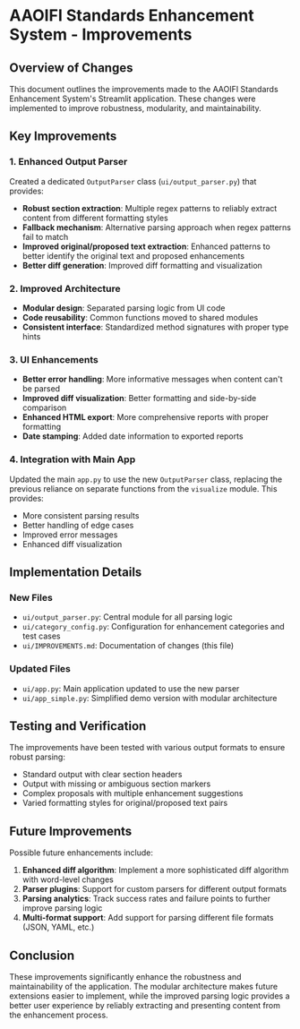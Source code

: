 # AAOIFI Standards Enhancement System - Improvements

## Overview of Changes

This document outlines the improvements made to the AAOIFI Standards Enhancement System's Streamlit application. These changes were implemented to improve robustness, modularity, and maintainability.

## Key Improvements

### 1. Enhanced Output Parser

Created a dedicated `OutputParser` class (`ui/output_parser.py`) that provides:

- **Robust section extraction**: Multiple regex patterns to reliably extract content from different formatting styles
- **Fallback mechanism**: Alternative parsing approach when regex patterns fail to match
- **Improved original/proposed text extraction**: Enhanced patterns to better identify the original text and proposed enhancements
- **Better diff generation**: Improved diff formatting and visualization

### 2. Improved Architecture

- **Modular design**: Separated parsing logic from UI code
- **Code reusability**: Common functions moved to shared modules
- **Consistent interface**: Standardized method signatures with proper type hints

### 3. UI Enhancements

- **Better error handling**: More informative messages when content can't be parsed
- **Improved diff visualization**: Better formatting and side-by-side comparison
- **Enhanced HTML export**: More comprehensive reports with proper formatting
- **Date stamping**: Added date information to exported reports

### 4. Integration with Main App

Updated the main `app.py` to use the new `OutputParser` class, replacing the previous reliance on separate functions from the `visualize` module. This provides:

- More consistent parsing results
- Better handling of edge cases
- Improved error messages
- Enhanced diff visualization

## Implementation Details

### New Files

- `ui/output_parser.py`: Central module for all parsing logic
- `ui/category_config.py`: Configuration for enhancement categories and test cases
- `ui/IMPROVEMENTS.md`: Documentation of changes (this file)

### Updated Files

- `ui/app.py`: Main application updated to use the new parser
- `ui/app_simple.py`: Simplified demo version with modular architecture

## Testing and Verification

The improvements have been tested with various output formats to ensure robust parsing:

- Standard output with clear section headers
- Output with missing or ambiguous section markers
- Complex proposals with multiple enhancement suggestions
- Varied formatting styles for original/proposed text pairs

## Future Improvements

Possible future enhancements include:

1. **Enhanced diff algorithm**: Implement a more sophisticated diff algorithm with word-level changes
2. **Parser plugins**: Support for custom parsers for different output formats
3. **Parsing analytics**: Track success rates and failure points to further improve parsing logic
4. **Multi-format support**: Add support for parsing different file formats (JSON, YAML, etc.)

## Conclusion

These improvements significantly enhance the robustness and maintainability of the application. The modular architecture makes future extensions easier to implement, while the improved parsing logic provides a better user experience by reliably extracting and presenting content from the enhancement process. 